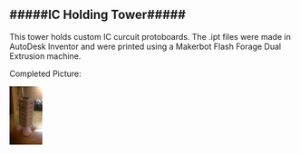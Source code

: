 #####IC Holding Tower#####
------------------------------------------------------------------------------------------------------------------
This tower holds custom IC curcuit protoboards.  The .ipt files were made in AutoDesk Inventor and were printed using a Makerbot Flash Forage Dual Extrusion machine. 

Completed Picture:

<img src="https://raw.githubusercontent.com/GAR-for-GATC/3D-Print-Files/master/IC%20Holder%20Tower/Pictures/Completed%20Tower.jpg" width="58">
